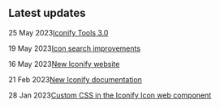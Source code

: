 <!-- DO NOT EDIT THIS COMPONENT IT IS AUTOGENERATED -->
## Latest updates

<div class="latest-news">
<p><span>25 May 2023</span><a href="/news/2023.html#tools3">Iconify Tools 3.0</a></p>
<p><span>19 May 2023</span><a href="/news/2023.html#api-302">Icon search improvements</a></p>
<p><span>16 May 2023</span><a href="/news/2023.html#vitepress">New Iconify website</a></p>
<p><span>21 Feb 2023</span><a href="/news/2023.html#documentation-rewrite">New Iconify documentation</a></p>
<p><span>28 Jan 2023</span><a href="/news/2023.html#iconify-icon-css">Custom CSS in the Iconify Icon web component</a></p>
</div>
